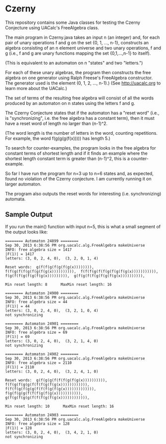 Czerny
======

This repository contains some Java classes for testing the Czerny Conjecture using UACalc's FreeAlgebra class.

The main program in Czerny.java takes an input n (an integer) and, for each pair of
unary operations f and g on the set {0, 1, ..., n-1}, constructs an algebra
consisting of an n element universe and two unary operations, f and g (i.e.,
f and g are unary functions mapping the set {0,1,...,n-1} to itself).

(This is equivalent to an automaton on n "states" and two "letters.")

For each of these unary algebras, the program then constructs the free algebra on 
one generator using Ralph Freese's FreeAlgebra constructor. The generator used
is the element (0, 1, 2, ..., n-1).)   (See http://uacalc.org to learn more about
the UACalc.) 

The set of terms of the resulting free algebra will consist of all the words
produced by an automaton on n states using the letters f and g. 

The Czerny Conjecture states that if the automaton has a "reset word"
(i.e., is "synchronizing", i.e. the free algebra has a constant term), 
then it must have a reset word of length no larger than (n-1)^2.  

(The word length is the number of letters in the word, counting repetitions.
For example, the word f(g(g(g(f(x))))) has length 5.)

To search for counter-examples, the program looks in the free algebra for
constant terms of shortest length and if it finds an example where the shortest
length constant term is greater than (n-1)^2, this is a counter-example.

So far I have run the program for n=3 up to n=6 states and, as expected, 
found no violation of the Czerny conjecture.  I am currently running it on larger 
automaton.

The program also outputs the reset words for interesting (i.e. synchronizing) automata.

Sample Output
-------------
If you run the main() function with input n=5, this is what a small segment of
the output looks like: 

    ======== Automaton 24899 ========
    Sep 30, 2013 6:38:56 PM org.uacalc.alg.FreeAlgebra makeUniverse
    INFO: free algebra size = 1417
    |F(1)| = 1417
    letters: (3, 0, 2, 4, 0),  (3, 2, 0, 1, 4)

    Reset words:  g(f(f(g(f(g(f(g(x)))))))),  f(f(g(f(f(g(f(g(f(g(x)))))))))),  f(f(f(g(f(f(g(f(g(f(g(x))))))))))),  f(g(f(f(g(f(g(f(g(x))))))))),  g(f(g(f(f(g(f(g(f(g(x)))))))))),  

    Min reset length: 8      MaxMin reset length: 16

    ======== Automaton 24900 ========
    Sep 30, 2013 6:38:56 PM org.uacalc.alg.FreeAlgebra makeUniverse
    INFO: free algebra size = 44
    |F(1)| = 44
    letters: (3, 0, 2, 4, 0),  (3, 2, 1, 0, 4)
    not synchronizing

    ======== Automaton 24901 ========
    Sep 30, 2013 6:38:56 PM org.uacalc.alg.FreeAlgebra makeUniverse
    INFO: free algebra size = 69
    |F(1)| = 69
    letters: (3, 0, 2, 4, 0),  (3, 2, 1, 4, 0)
    not synchronizing

    ======== Automaton 24902 ========
    Sep 30, 2013 6:38:56 PM org.uacalc.alg.FreeAlgebra makeUniverse
    INFO: free algebra size = 2110
    |F(1)| = 2110
    letters: (3, 0, 2, 4, 0),  (3, 2, 4, 1, 0)

    Reset words:  g(f(g(g(f(f(f(g(f(g(x)))))))))),  f(f(g(f(g(g(f(f(f(g(f(g(x)))))))))))),  f(f(f(g(f(g(g(f(f(f(g(f(g(x))))))))))))),  f(g(f(g(g(f(f(f(g(f(g(x))))))))))),  g(f(g(f(g(g(f(f(f(g(f(g(x)))))))))))),  

    Min reset length: 10      MaxMin reset length: 16

    ======== Automaton 24903 ========
    Sep 30, 2013 6:38:56 PM org.uacalc.alg.FreeAlgebra makeUniverse
    INFO: free algebra size = 128
    |F(1)| = 128
    letters: (3, 0, 2, 4, 0),  (3, 4, 2, 1, 0)
    not synchronizing
